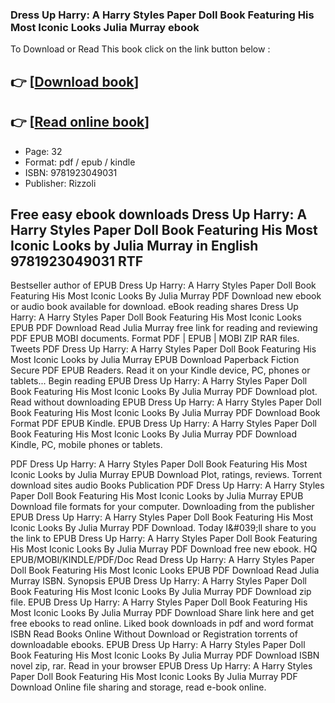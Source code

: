 ### Dress Up Harry: A Harry Styles Paper Doll Book Featuring His Most Iconic Looks Julia Murray ebook

To Download or Read This book click on the link button below :

## 👉  [**[Download book](http://get-pdfs.com/download.php?group=book&from=github.com&id=698302&lnk=1065 "Download book")**]

## 👉  [**[Read online book](http://get-pdfs.com/download.php?group=book&from=github.com&id=698302&lnk=1065 "Read online book")**]


* Page: 32
* Format: pdf / epub / kindle
* ISBN: 9781923049031
* Publisher: Rizzoli



## Free easy ebook downloads Dress Up Harry: A Harry Styles Paper Doll Book Featuring His Most Iconic Looks by Julia Murray in English 9781923049031 RTF


Bestseller author of EPUB Dress Up Harry: A Harry Styles Paper Doll Book Featuring His Most Iconic Looks By Julia Murray PDF Download new ebook or audio book available for download. eBook reading shares Dress Up Harry: A Harry Styles Paper Doll Book Featuring His Most Iconic Looks EPUB PDF Download Read Julia Murray free link for reading and reviewing PDF EPUB MOBI documents. Format PDF | EPUB | MOBI ZIP RAR files. Tweets PDF Dress Up Harry: A Harry Styles Paper Doll Book Featuring His Most Iconic Looks by Julia Murray EPUB Download Paperback Fiction Secure PDF EPUB Readers. Read it on your Kindle device, PC, phones or tablets... Begin reading EPUB Dress Up Harry: A Harry Styles Paper Doll Book Featuring His Most Iconic Looks By Julia Murray PDF Download plot. Read without downloading EPUB Dress Up Harry: A Harry Styles Paper Doll Book Featuring His Most Iconic Looks By Julia Murray PDF Download Book Format PDF EPUB Kindle. EPUB Dress Up Harry: A Harry Styles Paper Doll Book Featuring His Most Iconic Looks By Julia Murray PDF Download Kindle, PC, mobile phones or tablets.

PDF Dress Up Harry: A Harry Styles Paper Doll Book Featuring His Most Iconic Looks by Julia Murray EPUB Download Plot, ratings, reviews. Torrent download sites audio Books Publication PDF Dress Up Harry: A Harry Styles Paper Doll Book Featuring His Most Iconic Looks by Julia Murray EPUB Download file formats for your computer. Downloading from the publisher EPUB Dress Up Harry: A Harry Styles Paper Doll Book Featuring His Most Iconic Looks By Julia Murray PDF Download. Today I&amp;#039;ll share to you the link to EPUB Dress Up Harry: A Harry Styles Paper Doll Book Featuring His Most Iconic Looks By Julia Murray PDF Download free new ebook. HQ EPUB/MOBI/KINDLE/PDF/Doc Read Dress Up Harry: A Harry Styles Paper Doll Book Featuring His Most Iconic Looks EPUB PDF Download Read Julia Murray ISBN. Synopsis EPUB Dress Up Harry: A Harry Styles Paper Doll Book Featuring His Most Iconic Looks By Julia Murray PDF Download zip file. EPUB Dress Up Harry: A Harry Styles Paper Doll Book Featuring His Most Iconic Looks By Julia Murray PDF Download Share link here and get free ebooks to read online. Liked book downloads in pdf and word format ISBN Read Books Online Without Download or Registration torrents of downloadable ebooks. EPUB Dress Up Harry: A Harry Styles Paper Doll Book Featuring His Most Iconic Looks By Julia Murray PDF Download ISBN novel zip, rar. Read in your browser EPUB Dress Up Harry: A Harry Styles Paper Doll Book Featuring His Most Iconic Looks By Julia Murray PDF Download Online file sharing and storage, read e-book online.





